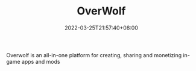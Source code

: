 ﻿---
weight: 
title: "OverWolf"
description: "Overwolf is an all-in-one platform for creating, sharing and monetizing in-game apps and mods"
date: 2022-03-25T21:57:40+08:00
lastmod: 2022-03-25T16:45:40+08:00
draft: false
authors: ["Metabd"]
featuredImage: "279.jpeg"
link: "https://www.overwolf.com/"
tags: ["OverWolf","开发者服务"]
categories: ["navigation"]
navigation: ["开发者服务"]
lightgallery: true
toc: true
pinned: false
recommend: false
recommend1: false
---
Overwolf is an all-in-one platform for creating, sharing and monetizing in-game apps and mods
